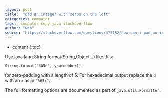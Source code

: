 ```yaml
---
layout: post
title:  "pad an integer with zeros on the left"
categories: computer
tags:  computer copy java stackoverflow
author: "web"
source: "https://stackoverflow.com/questions/473282/how-can-i-pad-an-integer-with-zeros-on-the-left"
---
```


* content
{:toc}


Use java.lang.String.format(String,Object...) like this:

	String.format("%05d", yournumber);

for zero-padding with a length of 5. For hexadecimal output replace the `d` with an `x` as in `"%05x"`.

The full formatting options are documented as part of `java.util.Formatter`.


